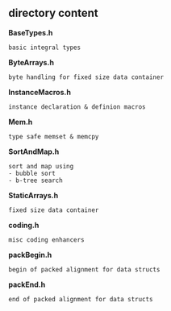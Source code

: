 ## directory content

**BaseTypes.h**
```
basic integral types
```

**ByteArrays.h**
```
byte handling for fixed size data container
```

**InstanceMacros.h**
```
instance declaration & definion macros
```

**Mem.h**
```
type safe memset & memcpy
```

**SortAndMap.h**
```
sort and map using
- bubble sort
- b-tree search
```

**StaticArrays.h**
```
fixed size data container
```

**coding.h**
```
misc coding enhancers
```

**packBegin.h**
```
begin of packed alignment for data structs
```

**packEnd.h**
```
end of packed alignment for data structs
```
